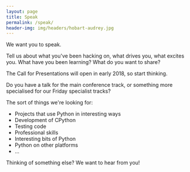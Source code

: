 ```yaml
---
layout: page
title: Speak
permalink: /speak/
header-img: img/headers/hobart-audrey.jpg
---
```


We want you to speak. 

Tell us about what you've been hacking on, what drives you, what excites you. What have you been learning? What do you want to share?

The Call for Presentations will open in early 2018, so start thinking. 

Do you have a talk for the main conference track, or something more specialised for our Friday specialist tracks?

The sort of things we're looking for: 

 * Projects that use Python in interesting ways
 * Development of CPython
 * Testing code
 * Professional skills
 * Interesting bits of Python
 * Python on other platforms
 * ...

Thinking of something else? We want to hear from you!
